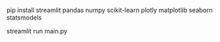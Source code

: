 pip install streamlit pandas numpy scikit-learn plotly matplotlib seaborn  statsmodels



streamlit run main.py

